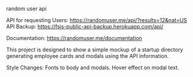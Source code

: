 random user api

API for requesting Users: https://randomuser.me/api/?results=12&nat=US API Backup: https://fsjs-public-api-backup.herokuapp.com/api/

Documentation: https://randomuser.me/documentation

This project is designed to show a simple mockup of a startup directory generating employee cards and modals using the API information.

Style Changes: 
Fonts to body and modals. 
Hover effect on modal text.